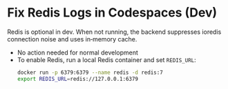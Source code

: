 # Fix Redis Logs in Codespaces (Dev)

Redis is optional in dev. When not running, the backend suppresses ioredis connection noise and uses in‑memory cache.

- No action needed for normal development
- To enable Redis, run a local Redis container and set `REDIS_URL`:
  ```bash
  docker run -p 6379:6379 --name redis -d redis:7
  export REDIS_URL=redis://127.0.0.1:6379
  ```
